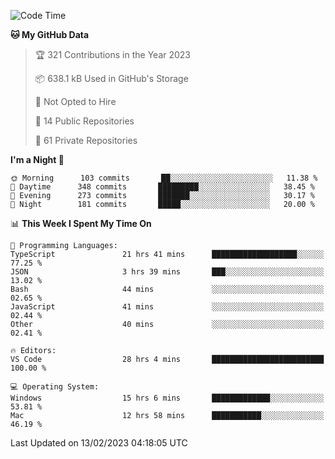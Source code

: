 <!--START_SECTION:waka-->
![Code Time](http://img.shields.io/badge/Code%20Time-3%2C616%20hrs%2045%20mins-blue)

**🐱 My GitHub Data** 

> 🏆 321 Contributions in the Year 2023
 > 
> 📦 638.1 kB Used in GitHub's Storage 
 > 
> 🚫 Not Opted to Hire
 > 
> 📜 14 Public Repositories 
 > 
> 🔑 61 Private Repositories  
 > 
**I'm a Night 🦉** 

```text
🌞 Morning      103 commits       ██░░░░░░░░░░░░░░░░░░░░░░░   11.38 % 
🌆 Daytime      348 commits       █████████░░░░░░░░░░░░░░░░   38.45 % 
🌃 Evening      273 commits       ███████░░░░░░░░░░░░░░░░░░   30.17 % 
🌙 Night        181 commits       █████░░░░░░░░░░░░░░░░░░░░   20.00 % 

```


📊 **This Week I Spent My Time On** 

```text
💬 Programming Languages: 
TypeScript               21 hrs 41 mins      ███████████████████░░░░░░   77.25 % 
JSON                     3 hrs 39 mins       ███░░░░░░░░░░░░░░░░░░░░░░   13.02 % 
Bash                     44 mins             ░░░░░░░░░░░░░░░░░░░░░░░░░   02.65 % 
JavaScript               41 mins             ░░░░░░░░░░░░░░░░░░░░░░░░░   02.44 % 
Other                    40 mins             ░░░░░░░░░░░░░░░░░░░░░░░░░   02.41 % 

🔥 Editors: 
VS Code                  28 hrs 4 mins       █████████████████████████   100.00 % 

💻 Operating System: 
Windows                  15 hrs 6 mins       █████████████░░░░░░░░░░░░   53.81 % 
Mac                      12 hrs 58 mins      ███████████░░░░░░░░░░░░░░   46.19 % 

```


 Last Updated on 13/02/2023 04:18:05 UTC
<!--END_SECTION:waka-->

